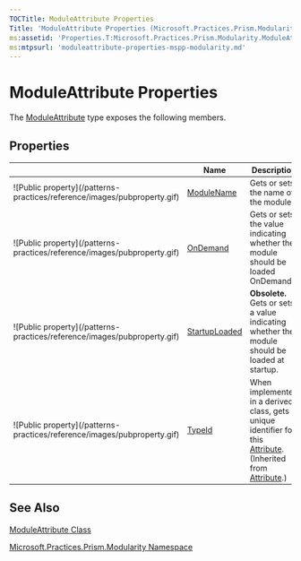 ```yaml
---
TOCTitle: ModuleAttribute Properties
Title: 'ModuleAttribute Properties (Microsoft.Practices.Prism.Modularity)'
ms:assetid: 'Properties.T:Microsoft.Practices.Prism.Modularity.ModuleAttribute'
ms:mtpsurl: 'moduleattribute-properties-mspp-modularity.md'
---
```



# ModuleAttribute Properties

The [ModuleAttribute](https://msdn.microsoft.com/library/microsoft.practices.prism.modularity.moduleattribute) type exposes the following members.

## Properties


<table>

<thead>
<tr class="header">
<th> </th>
<th>Name</th>
<th>Description</th>
</tr>
</thead>
<tbody>
<tr class="odd">
<td>![Public property](/patterns-practices/reference/images/pubproperty.gif)</td>
<td><a href="https://msdn.microsoft.com/library/microsoft.practices.prism.modularity.moduleattribute.modulename">ModuleName</a></td>
<td><div class="summary">
Gets or sets the name of the module.
</div></td>
</tr>
<tr class="even">
<td>![Public property](/patterns-practices/reference/images/pubproperty.gif)</td>
<td><a href="https://msdn.microsoft.com/library/microsoft.practices.prism.modularity.moduleattribute.ondemand">OnDemand</a></td>
<td><div class="summary">
Gets or sets the value indicating whether the module should be loaded OnDemand.
</div></td>
</tr>
<tr class="odd">
<td>![Public property](/patterns-practices/reference/images/pubproperty.gif)</td>
<td><a href="https://msdn.microsoft.com/library/microsoft.practices.prism.modularity.moduleattribute.startuploaded">StartupLoaded</a></td>
<td><strong>Obsolete.</strong>
<div class="summary">
Gets or sets a value indicating whether the module should be loaded at startup.
</div></td>
</tr>
<tr class="even">
<td>![Public property](/patterns-practices/reference/images/pubproperty.gif)</td>
<td><a href="http://msdn.microsoft.com/en-us/library/sa1bf03e">TypeId</a></td>
<td><div class="summary">
When implemented in a derived class, gets a unique identifier for this <a href="http://msdn.microsoft.com/en-us/library/e8kc3626">Attribute</a>.
</div>
(Inherited from <a href="http://msdn.microsoft.com/en-us/library/e8kc3626">Attribute</a>.)</td>
</tr>
</tbody>
</table>

## See Also

[ModuleAttribute Class](https://msdn.microsoft.com/library/microsoft.practices.prism.modularity.moduleattribute)

[Microsoft.Practices.Prism.Modularity Namespace](https://msdn.microsoft.com/library/microsoft.practices.prism.modularity)
